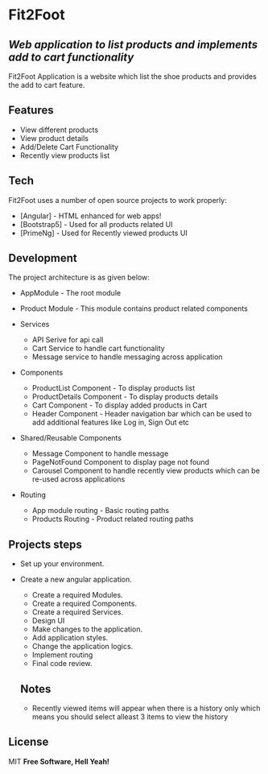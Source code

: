 # Fit2Foot
## _Web application to list products and implements add to cart functionality_

Fit2Foot Application is a website which list the shoe products and provides the add to cart feature.

## Features

- View different products
- View product details
- Add/Delete Cart Functionality
- Recently view products list

## Tech

Fit2Foot uses a number of open source projects to work properly:

- [Angular] - HTML enhanced for web apps!
- [Bootstrap5] - Used for  all products related UI
- [PrimeNg] - Used for Recently viewed products UI

## Development

The project architecture is as given below:
- AppModule - The root module

- Product Module - This module contains product related components 

- Services
  - API Serive for api call
  - Cart Service to handle cart functionality
  - Message service to handle messaging across application

- Components
     - ProductList Component - To display products list
     - ProductDetails Component - To display products details
     - Cart Component -  To display added products in Cart
     - Header Component - Header navigation bar which can be used to add additional features like Log in, Sign Out etc

- Shared/Reusable Components
  - Message Component to handle message
  - PageNotFound Component to display page not found
  - Carousel Component to handle recently view products which can be re-used
    across applications

- Routing
    - App module routing - Basic routing paths
    - Products Routing - Product related routing paths


## Projects steps
- Set up your environment.
- Create a new angular application.
  - Create a required Modules.
  - Create a required Components.
  - Create a required Services.
  - Design UI 
  - Make changes to the application.
  - Add application styles.
  - Change the application logics.
  - Implement routing 
  - Final code review.

  ## Notes
   - Recently viewed items will appear when there is a history only which means you should select alleast 3 items to view the history
 

## License
MIT
**Free Software, Hell Yeah!**
